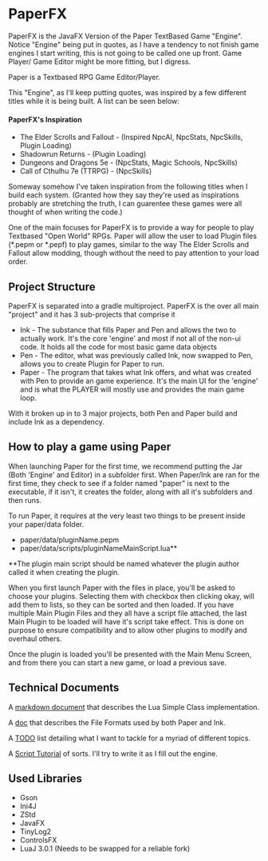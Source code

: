 # PaperFX

PaperFX is the JavaFX Version of the Paper TextBased Game "Engine". Notice "Engine" being put in quotes, as I have a tendency to not finish game engines I start writing, this is not going to be called one up front. Game Player/ Game Editor might be more fitting, but I digress. 

Paper is a Textbased RPG Game Editor/Player.

This "Engine", as I'll keep putting quotes, was inspired by a few different titles while it is being built. A list can be seen below:

#### PaperFX's Inspiration
* The Elder Scrolls and Fallout - (Inspired NpcAI, NpcStats, NpcSkills, Plugin Loading)
* Shadowrun Returns - (Plugin Loading)
* Dungeons and Dragons 5e - (NpcStats, Magic Schools, NpcSkills)
* Call of Cthulhu 7e (TTRPG) - (NpcSkills)

Someway somehow I've taken inspiration from the following titles when I build each system. (Granted how they say they're used as inspirations probably are stretching the truth, I can guarentee these games were all thought of when writing the code.) 

One of the main focuses for PaperFX is to provide a way for people to play Textbased "Open World" RPGs. Paper will allow the user to load Plugin files (*.pepm or *.pepf) to play games, similar to the way The Elder Scrolls and Fallout allow modding, though without the need to pay attention to your load order. 

## Project Structure

PaperFX is separated into a gradle multiproject. PaperFX is the over all main "project" and it has 3 sub-projects that comprise it
* Ink - The substance that fills Paper and Pen and allows the two to actually work. It's the core 'engine' and most if not all of the non-ui code. It holds all the code for most basic game data objects
* Pen - The editor, what was previously called Ink, now swapped to Pen, allows you to create Plugin for Paper to run. 
* Paper - The program that takes what Ink offers, and what was created with Pen to provide an game experience. It's the main UI for the 'engine' and is what the PLAYER will mostly use and provides the main game loop.

With it broken up in to 3 major projects, both Pen and Paper build and include Ink as a dependency. 


## How to play a game using Paper

When launching Paper for the first time, we recommend putting the Jar (Both 'Engine' and Editor) in a subfolder first. When Paper/Ink are ran for the first time, they check to see if a folder named "paper" is next to the executable, if it isn't, it creates the folder, along with all it's subfolders and then runs. 

To run Paper, it requires at the very least two things to be present inside your paper/data folder. 

* paper/data/pluginName.pepm
* paper/data/scripts/pluginNameMainScript.lua**

**The plugin main script should be named whatever the plugin author called it when creating the plugin.

When you first launch Paper with the files in place, you'll be asked to choose your plugins. Selecting them with checkbox then clicking okay, will add them to lists, so they can be sorted and then loaded. If you have multiple Main Plugin Files and they all have a script file attached, the last Main Plugin to be loaded will have it's script take effect. This is done on purpose to ensure compatibility and to allow other plugins to modify and overhaul others. 

Once the plugin is loaded you'll be presented with the Main Menu Screen, and from there you can start a new game, or load a previous save. 

## Technical Documents

A [markdown document](technical_documents/scripting/LuaSimpleClass.md) that describes the Lua Simple Class implementation. 

A [doc](technical_documents/File%20Formats.txt) that describes the File Formats used by both Paper and Ink.

A [TODO](technical_documents/todolist.md) list detailing what I want to tackle for a myriad of different topics. 

A [Script Tutorial](technical_documents/scripting/ScriptingTutorial.md) of sorts. I'll try to write it as I fill out the engine. 


## Used Libraries
* Gson
* Ini4J
* ZStd
* JavaFX
* TinyLog2
* ControlsFX
* LuaJ 3.0.1 (Needs to be swapped for a reliable fork)
